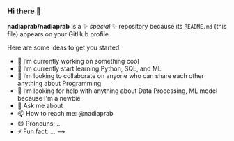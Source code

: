 ### Hi there 👋


**nadiaprab/nadiaprab** is a ✨ _special_ ✨ repository because its `README.md` (this file) appears on your GitHub profile.

Here are some ideas to get you started:

- 🔭 I’m currently working on something cool
- 🌱 I’m currently start learning Python, SQL, and ML
- 👯 I’m looking to collaborate on anyone who can share each other anything about Programming
- 🤔 I’m looking for help with anything about Data Processing, ML model because I'm a newbie
- 💬 Ask me about 
- 📫 How to reach me: @nadiaprab
- 😄 Pronouns: ...
- ⚡ Fun fact: ...
-->
